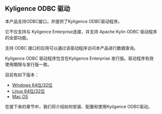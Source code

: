 ## Kyligence ODBC 驱动

本产品支持ODBC接口，并提供了Kyligence ODBC驱动程序。

它不仅支持与 Kyligence Enterprise连接，并支持 Apache Kylin ODBC 驱动程序的全部功能。

支持 ODBC 接口的应用可以通过该驱动程序访问本产品进行数据查询。

Kyligence ODBC 驱动程序包含在Kyligence Enterprise 发行版。驱动程序有效使用期限与发行版一致。

目前有如下版本：

- [Windows 64位/32位](win_odbc.cn.md)
- [Linux 64位/32位](linux_odbc.cn.md)
- [Mac OS](mac_odbc.cn.md)


在接下来的章节中，我们将介绍如何安装、配置和使用Kyligence ODBC驱动。